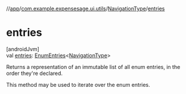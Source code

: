 //[app](../../../index.md)/[com.example.expensesage.ui.utils](../index.md)/[NavigationType](index.md)/[entries](entries.md)

# entries

[androidJvm]\
val [entries](entries.md): [EnumEntries](https://kotlinlang.org/api/latest/jvm/stdlib/kotlin.enums/-enum-entries/index.html)&lt;[NavigationType](index.md)&gt;

Returns a representation of an immutable list of all enum entries, in the order they're declared.

This method may be used to iterate over the enum entries.
